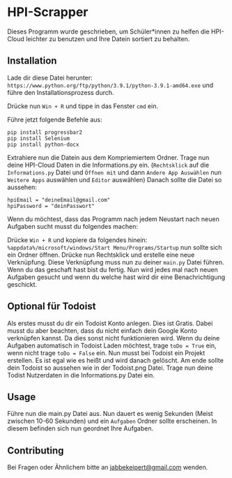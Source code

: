 # HPI-Scrapper

Dieses Programm wurde geschrieben, um Schüler*innen zu helfen die HPI-Cloud leichter zu benutzen und Ihre Datein sortiert zu behalten.

## Installation

Lade dir diese Datei herunter: ```https://www.python.org/ftp/python/3.9.1/python-3.9.1-amd64.exe``` und führe den Installationsprozess durch.

Drücke nun ```Win + R``` und tippe in das Fenster ```cmd``` ein.

Führe jetzt folgende Befehle aus:

```CMD
pip install progressbar2
pip install Selenium
pip install python-docx
```

Extrahiere nun die Datein aus dem Kompriemiertem Ordner.
Trage nun deine HPI-Cloud Daten in die Informations.py ein. (```Rechtsklick``` auf die ```Informations.py``` Datei und ```Öffnen mit``` und dann ```Andere App Auswählen``` nun  ```Weitere Apps``` auswählen und ```Editor``` auswählen)
Danach sollte die Datei so aussehen:
```
hpiEmail = "deineEmail@gmail.com"
hpiPassword = "deinPasswort"
```

Wenn du möchtest, dass das Programm nach jedem Neustart nach neuen Aufgaben sucht musst du folgendes machen:

Drücke ```Win + R``` und kopiere da folgendes hinein: ```%appdata%/microsoft/windows/Start Menu/Programs/Startup``` nun sollte sich ein Ordner öffnen. Drücke nun Rechtsklick und erstelle eine neue Verknüpfung.
Diese Verknüpfung muss nun zu deiner ```main.py``` Datei führen. Wenn du das geschaft hast bist du fertig. Nun wird jedes mal nach neuen Aufgaben gesucht und wenn du welche hast wird dir eine Benachrichtigung geschickt.  

## Optional für Todoist

Als erstes musst du dir ein Todoist Konto anlegen. Dies ist Gratis. Dabei musst du aber beachten, dass du nicht einfach dein Google Konto verknüpfen kannst. Da dies sonst nicht funktionieren wird.
Wenn du deine Aufgaben automatisch in Todoist Laden möchtest, trage ```toDo = True``` ein, wenn nicht trage ```toDo = False``` ein.
Nun musst bei Todoist ein Projekt erstellen. Es ist egal wie es heißt und wird danach gelöscht. 
Am ende sollte dein Todoist so aussehen wie in der Todoist.png Datei.
Trage nun deine Todist Nutzerdaten in die Informations.py Datei ein.
 
## Usage

Führe nun die main.py Datei aus.
Nun dauert es wenig Sekunden (Meist zwischen 10-60 Sekunden) und ein ```Aufgaben``` Ordner sollte erscheinen.
In diesem befinden sich nun geordnet Ihre Aufgaben.

## Contributing

Bei Fragen oder Ähnlichem bitte an jabbekeipert@gmail.com wenden.
